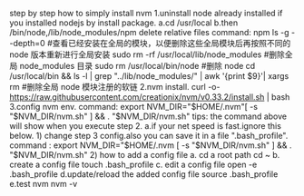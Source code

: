 step by step how to simply install nvm
1.uninstall node already installed if you installed nodejs by install package.
  a.cd /usr/local 
  b.then /bin/node,/lib/node_modules/npm delete relative files
  command:
  npm ls -g --depth=0 #查看已经安装在全局的模块，以便删除这些全局模块后再按照不同的 node 版本重新进行全局安装
  sudo rm -rf /usr/local/lib/node_modules #删除全局 node_modules 目录
  sudo rm /usr/local/bin/node #删除 node
  cd  /usr/local/bin && ls -l | grep "../lib/node_modules/" | awk '{print $9}'| xargs rm #删除全局 node 模块注册的软链
2.nvm install.
  curl -o- https://raw.githubusercontent.com/creationix/nvm/v0.33.2/install.sh | bash
3.config nvm env.
  command: export NVM_DIR="$HOME/.nvm"[ -s "$NVM_DIR/nvm.sh" ] && . "$NVM_DIR/nvm.sh"
tips: the command above will show when you execute step 2.
      a.if your net speed is fast.ignore this below.
      1) change step 3 config.also you can save it in a file ".bash_profile".
         command : export NVM_DIR="$HOME/.nvm [ -s "$NVM_DIR/nvm.sh" ] && . "$NVM_DIR/nvm.sh"
      2) how to add a config file
        a. cd a root path
           cd ~
        b. create a config file
           touch .bash_profile 
        c. edit a config file
           open -e .bash_profile
        d.update/reload the added config file
           source .bash_profile
        e.test nvm 
           nvm -v

